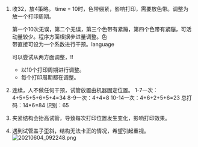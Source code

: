 1. 收32，放4策略。
	time = 10时，色带绷紧，影响打印，需要放色带。调整为放一个打印周期。

	第一个10次无误，第二个无误，第三个色带有紧蹦，第四个色带有紧蹦，可活动量较少。程序方面根据步进量调整。色					
	带直接可设为一个系数进行干预。language

	可以尝试从两方面调整，!!
	- 以10个打印周期进行调整。
		![]()
	- 每个打印周期都在调整。
		
2. 连续，人不做任何干预，试管放置由机器固定位置。
	1-7一次：4+5+5+5+6+5+4=34
	8-9一次：4+4=8
	10-14一次：4+6+2+5+6=23
	总打码：14*6=84    识别：65
3. 夹紧结构会抬高试管，导致每次打印位置发生变化，影响打印效果。
4. 遇到试管盖子歪斜，结构无法卡正的情况，希望引起重视。
![20210604_092248.png](0)